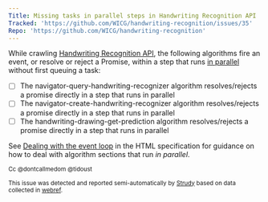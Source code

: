 ```yaml
---
Title: Missing tasks in parallel steps in Handwriting Recognition API
Tracked: 'https://github.com/WICG/handwriting-recognition/issues/35'
Repo: 'https://github.com/WICG/handwriting-recognition'
---
```


While crawling [Handwriting Recognition API](https://wicg.github.io/handwriting-recognition/), the following algorithms fire an event, or resolve or reject a Promise, within a step that runs [in parallel](https://html.spec.whatwg.org/multipage/infrastructure.html#in-parallel) without first queuing a task:
* [ ] The navigator-query-handwriting-recognizer algorithm resolves/rejects a promise directly in a step that runs in parallel
* [ ] The navigator-create-handwriting-recognizer algorithm resolves/rejects a promise directly in a step that runs in parallel
* [ ] The handwriting-drawing-get-prediction algorithm resolves/rejects a promise directly in a step that runs in parallel

See [Dealing with the event loop](https://html.spec.whatwg.org/multipage/webappapis.html#event-loop-for-spec-authors) in the HTML specification for guidance on how to deal with algorithm sections that run *in parallel*.

<sub>Cc @dontcallmedom @tidoust</sub>

<sub>This issue was detected and reported semi-automatically by [Strudy](https://github.com/w3c/strudy/) based on data collected in [webref](https://github.com/w3c/webref/).</sub>

